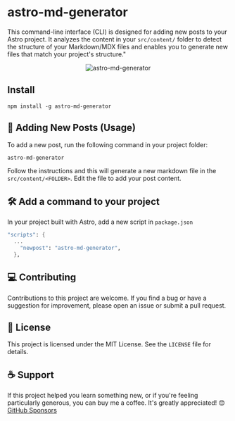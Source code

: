 # astro-md-generator

This command-line interface (CLI) is designed for adding new posts to your Astro project. It analyzes the content in your `src/content/` folder to detect the structure of your Markdown/MDX files and enables you to generate new files that match your project's structure."

<p align="center">
  <img align="center" alt="astro-md-generator" src="https://s3.amazonaws.com/gndx.dev/screenshot.gif"/>
</p>

## Install

```npm
npm install -g astro-md-generator
```

## 📝 Adding New Posts (Usage)

To add a new post, run the following command in your project folder:

```bash
astro-md-generator
```

Follow the instructions and this will generate a new markdown file in the `src/content/<FOLDER>`. Edit the file to add your post content.

## 🛠️ Add a command to your project

In your project built with Astro, add a new script in `package.json`

```scheme
"scripts": {
  ...
    "newpost": "astro-md-generator",
  },
```

## 💻 Contributing

Contributions to this project are welcome. If you find a bug or have a suggestion for improvement, please open an issue or submit a pull request.

<!-- ALL-CONTRIBUTORS-LIST:START - Do not remove or modify this section -->
<!-- prettier-ignore-start -->
<!-- markdownlint-disable -->

<!-- markdownlint-restore -->
<!-- prettier-ignore-end -->

<!-- ALL-CONTRIBUTORS-LIST:END -->

## 📃 License

This project is licensed under the MIT License. See the `LICENSE` file for details.

## ☕ Support

If this project helped you learn something new, or if you're feeling particularly generous, you can buy me a coffee. It's greatly appreciated! 😊 [GitHub Sponsors](https://github.com/sponsors/gndx)